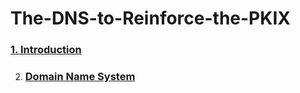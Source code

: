 # The-DNS-to-Reinforce-the-PKIX
### [1. Introduction](Introduction.md)
2. ### [Domain Name System](DNS.md)
